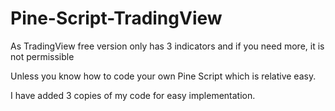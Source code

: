 # Pine-Script-TradingView

As TradingView free version only has 3 indicators and if you need more, it is not permissible

Unless you know how to code your own Pine Script which is relative easy.

I have added 3 copies of my code for easy implementation.
